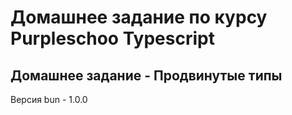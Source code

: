 # Домашнее задание по курсу Purpleschoo Typescript
## Домашнее задание - Продвинутые типы

Версия bun - 1.0.0

